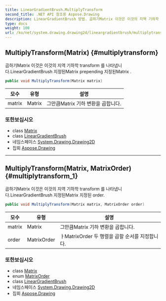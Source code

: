 ```yaml
---
title: LinearGradientBrush.MultiplyTransform
second_title: .NET API 참조용 Aspose.Drawing
description: LinearGradientBrush 방법. 곱하기Matrix 이것은 이것의 지역 기하학 transform 를 나타냅니다.LinearGradientBrush 지정된Matrix prepending 지정된Matrix .
type: docs
weight: 100
url: /ko/net/system.drawing.drawing2d/lineargradientbrush/multiplytransform/
---
```

## MultiplyTransform(Matrix) {#multiplytransform}

곱하기Matrix 이것은 이것의 지역 기하학 transform 를 나타냅니다.LinearGradientBrush 지정된Matrix prepending 지정된Matrix .

```csharp
public void MultiplyTransform(Matrix matrix)
```

| 모수 | 유형 | 설명 |
| --- | --- | --- |
| matrix | Matrix | 그만큼Matrix 기하 변환을 곱합니다. |

### 또한보십시오

* class [Matrix](../../matrix/)
* class [LinearGradientBrush](../)
* 네임스페이스 [System.Drawing.Drawing2D](../../lineargradientbrush/)
* 집회 [Aspose.Drawing](../../../)

---

## MultiplyTransform(Matrix, MatrixOrder) {#multiplytransform_1}

곱하기Matrix 이것은 이것의 지역 기하학 transform 를 나타냅니다.LinearGradientBrush 지정된Matrix 지정된 order.

```csharp
public void MultiplyTransform(Matrix matrix, MatrixOrder order)
```

| 모수 | 유형 | 설명 |
| --- | --- | --- |
| matrix | Matrix | 그만큼Matrix 기하 변환을 곱합니다. |
| order | MatrixOrder | ㅏMatrixOrder 두 행렬을 곱할 순서를 지정합니다. |

### 또한보십시오

* class [Matrix](../../matrix/)
* enum [MatrixOrder](../../matrixorder/)
* class [LinearGradientBrush](../)
* 네임스페이스 [System.Drawing.Drawing2D](../../lineargradientbrush/)
* 집회 [Aspose.Drawing](../../../)


